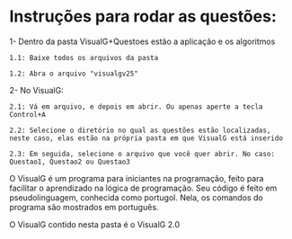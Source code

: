# Instruções para rodar as questões:

1- Dentro da pasta VisualG+Questoes estão a aplicação e os algoritmos

    1.1: Baixe todos os arquivos da pasta
  
    1.2: Abra o arquivo "visualgv25"
  
2- No VisualG:

    2.1: Vá em arquivo, e depois em abrir. Ou apenas aperte a tecla Control+A
  
    2.2: Selecione o diretório no qual as questões estão localizadas, neste caso, elas estão na própria pasta em que VisualG está inserido
  
    2.3: Em seguida, selecione o arquivo que você quer abrir. No caso: Questao1, Questao2 ou Questao3
  
  O VisualG é um programa para iniciantes na programação, feito para facilitar o aprendizado na lógica de programação. Seu código é feito em pseudolinguagem,
 conhecida como portugol. Nela, os comandos do programa são mostrados em português.
 
 O VisualG contido nesta pasta é o VisualG 2.0
